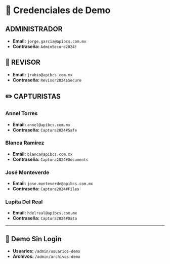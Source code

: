 # 🔐 Credenciales de Demo

##  ADMINISTRADOR
- **Email:** `jorge.garcia@apibcs.com.mx`
- **Contraseña:** `AdminSecure2024!`

## 👀 REVISOR
- **Email:** `jrubio@apibcs.com.mx`
- **Contraseña:** `Revisor2024$Secure`

## ✏️ CAPTURISTAS

### Annel Torres
- **Email:** `annel@apibcs.com.mx`
- **Contraseña:** `Captura2024#Safe`

### Blanca Ramírez
- **Email:** `blanca@apibcs.com.mx`
- **Contraseña:** `Captura2024#Documents`

### José Monteverde
- **Email:** `jose.monteverde@apibcs.com.mx`
- **Contraseña:** `Captura2024#Files`

### Lupita Del Real
- **Email:** `hdelreal@apibcs.com.mx`
- **Contraseña:** `Captura2024#Data`

---

## 🚀 Demo Sin Login
- **Usuarios:** `/admin/usuarios-demo`
- **Archivos:** `/admin/archivos-demo`
